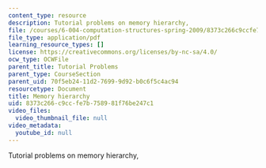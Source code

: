 ```yaml
---
content_type: resource
description: Tutorial problems on memory hierarchy,
file: /courses/6-004-computation-structures-spring-2009/8373c266c9ccfe7b758981f76be247c1_MIT6_004s09_tutor15.pdf
file_type: application/pdf
learning_resource_types: []
license: https://creativecommons.org/licenses/by-nc-sa/4.0/
ocw_type: OCWFile
parent_title: Tutorial Problems
parent_type: CourseSection
parent_uid: 70f5eb24-11d2-7699-9d92-b0c6f5c4ac94
resourcetype: Document
title: Memory hierarchy
uid: 8373c266-c9cc-fe7b-7589-81f76be247c1
video_files:
  video_thumbnail_file: null
video_metadata:
  youtube_id: null
---
```

Tutorial problems on memory hierarchy,